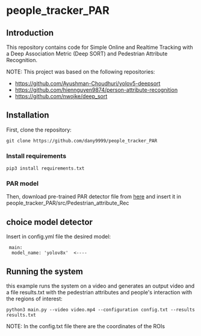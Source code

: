 # people_tracker_PAR


## Introduction

This repository contains code for Simple Online and Realtime Tracking with a Deep Association Metric (Deep SORT) and Pedestrian Attribute Recognition.

NOTE: This project was based on the following repositories:

- https://github.com/Ayushman-Choudhuri/yolov5-deepsort
- https://github.com/hiennguyen9874/person-attribute-recognition
- https://github.com/nwojke/deep_sort



## Installation

First, clone the repository:

```
git clone https://github.com/dany9999/people_tracker_PAR
```

### Install requirements
```
pip3 install requirements.txt

```


### PAR model 
Then, download pre-trained PAR detector file from [here](https://drive.google.com/drive/folders/1Ya4gTu5hHhgN2-PptSpWzFleJB8oAJpt?usp=share_link) and insert it in people_tracker_PAR/src/Pedestrian_attribute_Rec 


## choice model detector

Insert in config.yml file the desired model:
```
 main:
  model_name: 'yolov8x'  <----
```


## Running the system

this example runs the system on a video and generates an output video and a file results.txt with the pedestrian attributes and people's interaction with the regions of interest:

```
python3 main.py --video video.mp4 --configuration config.txt --results results.txt
```

NOTE: In the config.txt file there are the coordinates of the ROIs



